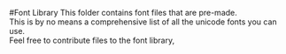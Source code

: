 #Font Library
This folder contains font files that are pre-made.\
This is by no means a comprehensive list of all the unicode fonts you can use.
\
Feel free to contribute files to the font library, 